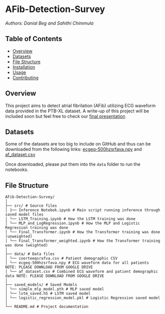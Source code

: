 # AFib-Detection-Survey
*Authors: Danial Beg and Sahithi Chimmula*

## Table of Contents
- [Overview](#overview)
- [Datasets](#datasets)
- [File Structure](#file-structure)
- [Installation](#installation)
- [Usage](#usage)
- [Contributing](#contributing)

## Overview
This project aims to detect atrial fibrilation (AFib) utilizing ECG waveform data provided in the PTB-XL dataset. A write-up of this project will be included soon but feel free to check our [final presentation](https://docs.google.com/presentation/d/11tC2UQEtE6XmAJ3CLjxVw6vJAPjzYQzvVvH-oDwDBV0/edit?usp=sharing)

## Datasets
Some of the datasets are too big to include on GitHub and thus can be downloaded from the following links: [ecgeq-500hzsrfava.npy](https://drive.google.com/file/d/1Ah1yqVCcW7cpN0mRJX9px1NWpYygi6CG/view?usp=share_link) and [af_dataset.csv](https://drive.google.com/file/d/1fErgzku6iusVsB5RxPjy4pKiCeOhbFFA/view?usp=share_link)

Once downloaded, please put them into the `data` folder to run the notebooks.

## File Structure
```
AFib-Detection-Survey/
│
├── src/ # Source files
│ ├── Inference Notebok.ipynb # Main script running inference through saved model files
│ └── LSTM_Training.ipynb # How the LSTM training was done
│ └── MLP_and_LogRegression.ipynb # How the MLP and Logistic Regression training was done
│ └── Final_Transformer.ipynb # How the Transformer training was done (unweighted)
│ └── Final_Transformer_weighted.ipynb # How the Transformer training was done (weighted)
│
├── data/ # Data files
│ └── coorteeqsrafva.csv # Patient demographic CSV
│ └── ecgeq-500hzsrfava.npy # ECG waveform data for all patients  NOTE: PLEASE DOWNLOAD FROM GOOGLE DRIVE
│ └── af_dataset.csv # Combined ECG waveform and patient demographic data NOTE: PLEASE DOWNLOAD FROM GOOGLE DRIVE
│
├── saved_models/ # Saved Models
│ └── simple_mlp_model.pth # MLP saved model
│ └── lstm_saved.h5 # LSTM saved model
│ └── logistic_regression_model.pkl # Logistic Regression saved model
│
└── README.md # Project documentation
```
